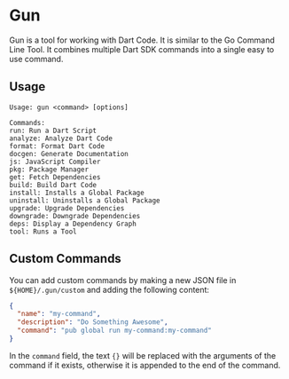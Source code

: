 # Gun

Gun is a tool for working with Dart Code.
It is similar to the Go Command Line Tool.
It combines multiple Dart SDK commands into a single easy to use command.

## Usage

```
Usage: gun <command> [options]

Commands:
run: Run a Dart Script
analyze: Analyze Dart Code
format: Format Dart Code
docgen: Generate Documentation
js: JavaScript Compiler
pkg: Package Manager
get: Fetch Dependencies
build: Build Dart Code
install: Installs a Global Package
uninstall: Uninstalls a Global Package
upgrade: Upgrade Dependencies
downgrade: Downgrade Dependencies
deps: Display a Dependency Graph
tool: Runs a Tool
```

## Custom Commands

You can add custom commands by making a new JSON file in `${HOME}/.gun/custom` and adding the following content:

```json
{
  "name": "my-command",
  "description": "Do Something Awesome",
  "command": "pub global run my-command:my-command"
}
```

In the `command` field, the text `{}` will be replaced with the arguments of the command if it exists, otherwise it is appended to the end of the command.

